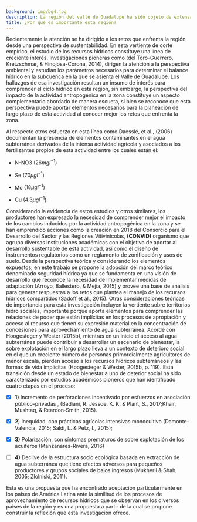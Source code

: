 ```yaml
---
background: img/bg4.jpg
description: La región del valle de Guadalupe ha sido objeto de extensa documentación dada la importancia que representa. Desde la perspectiva histórica una corriente prolífica de estudios ha documentado con detalle la construcción de la identidad del imperio del vino en México (Clavigero, 1970; Covarrubias & Thach, 2015; Jordán, 2001; Vargas & Ibarra, 2015). Por otro lado la perspectiva cultural que envuelve a la viticultura es un rasgo especialmente abordado por la literatura especializada (Villa-Sánchez, 2005) y fundamentalmente investigaciones desde la vertiente económica demuestran su importancia como una actividad para el desarrollo local (Sánchez, 2006; Badán et al., 2006).
title: ¿Por qué es importante esta región?
---
```


Recientemente la atención se ha dirigido a los retos que enfrenta la región desde una perspectiva de sustentabilidad. En esta vertiente de corte empírico, el estudio de los recursos hídricos constituye una línea de creciente interés. Investigaciones pioneras como (del Toro-Guerrero, Kretzschmar, & Hinojosa-Corona, 2014), dirigen la atención a la perspectiva ambiental  y estudian los parámetros necesarios para determinar el balance hídrico en la subcuenca en la que se asienta el Valle de Guadalupe.  Los hallazgos de esa investigación resultan un insumo de interés para comprender el ciclo hídrico en esta región, sin embargo, la perspectiva del impacto de la actividad antropogénica en la zona constituye un aspecto complementario abordado de manera escueta, si bien se reconoce que esta perspectiva puede aportar elementos necesarios para la planeación de largo plazo de esta actividad al conocer mejor los retos que enfrenta la zona.

Al respecto otros esfuerzo en esta línea como   Daesslé, et al.,  (2006) documentan la presencia  de elementos contaminantes en el agua subterránea derivados de la  intensa actividad agrícola y asociados a los fertilizantes propios de esta actividad entre los cuales están el:  

- N-NO3 $(26 mg l^{−1})$

- Se $(70 μg l^{−1})$

- Mo $(18 μg l^{−1})$ 

- Cu $(4.3 μg l^{−1})$. 


Considerando la evidencia de estos estudios y otros similares, los productores han expresado la necesidad de comprender mejor el impacto de los cambios inducidos por la actividad antropogénica en la zona y se han emprendido acciones como la creación en 2018 del Consorcio para el Desarrollo del Sector y las Regiones Vitivinícolas, **(CONVID)** organismo que agrupa diversas instituciones académicas con el objetivo de aportar al desarrollo sustentable de esta actividad, así como el diseño de instrumentos regulatorios como un reglamento de zonificación y usos de suelo.
Desde la perspectiva teórica y considerando los elementos expuestos; en este trabajo se propone la adopción del marco teórico denominado seguridad hídrica ya que se fundamenta en una visión de desarrollo que reconoce la necesidad de implementar medidas de adaptación (Arroyo, Ballestero, & Mejía, 2015) y provee una base de análisis para generar respuestas a los retos que plantea el manejo de los recursos hídricos compartidos (Sadoff et al., 2015). 
Otras consideraciones teóricas de importancia para esta investigación incluyen la vertiente sobre territorios hidro sociales, importante porque aporta elementos para comprender las relaciones de poder que están implícitas en los procesos de apropiación y acceso al recurso que tienen su expresión material en la concentración de concesiones para aprovechamiento de agua subterránea. 
Acorde con  Hoogesteger  y Wester  (2015b), mientras en un inicio el acceso al agua subterránea puede contribuir a desarrollar un escenario de bienestar, la sobre explotación en el largo plazo lleva a un contexto de deterioro social en el que un creciente número de personas primordialmente agricultores de menor escala, pierden acceso a los recursos hídricos subterráneos y las formas de vida implícitas (Hoogesteger & Wester, 2015b, p. 119). 
Esta transición desde un estado de bienestar a uno de deterior social ha sido caracterizado por estudios académicos pioneros que han identificado cuatro etapas en el proceso: 

- [x] **1)** Incremento de perforaciones incentivado por esfuerzos en asociación público-privadas , (Badiani, R. Jessoe, K. K. & Plant, S., 2017;Khair, Mushtaq, & Reardon‐Smith, 2015).
- [x] **2**) Inequidad, con prácticas agrícolas intensivas monocultivo (Damonte-Valencia, 2015; Saldi, L. & Petz, I., 2015);
- [x] **3)** Polarización, con síntomas prematuros de sobre explotación de los acuíferos (Manzanares-Rivera, 2016)
- [ ] **4)** Declive de la estructura socio ecológica basada en extracción de agua subterránea que tiene efectos adversos para pequeños productores y grupos sociales de bajos ingresos (Mukherji & Shah, 2005; Zlolniski, 2011).


Esta es una propuesta que ha encontrado aceptación particularmente en los países de América Latina ante la similitud de los procesos de aprovechamiento de recursos hídricos que se observan en los diversos países de la región y es una propuesta a partir de la cual se propone construir la reflexión que esta investigación ofrece. 
